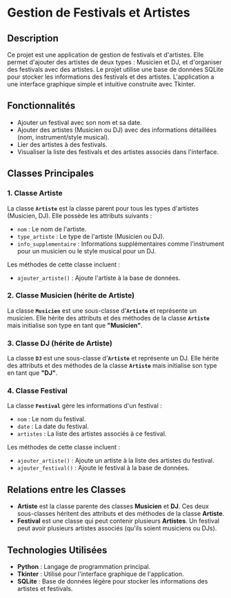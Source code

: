 # Gestion de Festivals et Artistes

## Description
Ce projet est une application de gestion de festivals et d'artistes. Elle permet d'ajouter des artistes de deux types : Musicien et DJ, et d'organiser des festivals avec des artistes. Le projet utilise une base de données SQLite pour stocker les informations des festivals et des artistes. L'application a une interface graphique simple et intuitive construite avec Tkinter.

## Fonctionnalités
- Ajouter un festival avec son nom et sa date.
- Ajouter des artistes (Musicien ou DJ) avec des informations détaillées (nom, instrument/style musical).
- Lier des artistes à des festivals.
- Visualiser la liste des festivals et des artistes associés dans l'interface.

## Classes Principales

### 1. **Classe Artiste**
La classe **`Artiste`** est la classe parent pour tous les types d'artistes (Musicien, DJ). Elle possède les attributs suivants :
- `nom` : Le nom de l'artiste.
- `type_artiste` : Le type de l'artiste (Musicien ou DJ).
- `info_supplementaire` : Informations supplémentaires comme l'instrument pour un musicien ou le style musical pour un DJ.

Les méthodes de cette classe incluent :
- `ajouter_artiste()` : Ajoute l'artiste à la base de données.

### 2. **Classe Musicien (hérite de Artiste)**
La classe **`Musicien`** est une sous-classe d'**`Artiste`** et représente un musicien. Elle hérite des attributs et des méthodes de la classe **`Artiste`** mais initialise son type en tant que **"Musicien"**.

### 3. **Classe DJ (hérite de Artiste)**
La classe **`DJ`** est une sous-classe d'**`Artiste`** et représente un DJ. Elle hérite des attributs et des méthodes de la classe **`Artiste`** mais initialise son type en tant que **"DJ"**.

### 4. **Classe Festival**
La classe **`Festival`** gère les informations d'un festival :
- `nom` : Le nom du festival.
- `date` : La date du festival.
- `artistes` : La liste des artistes associés à ce festival.

Les méthodes de cette classe incluent :
- `ajouter_artiste()` : Ajoute un artiste à la liste des artistes du festival.
- `ajouter_festival()` : Ajoute le festival à la base de données.

## Relations entre les Classes
- **Artiste** est la classe parente des classes **Musicien** et **DJ**. Ces deux sous-classes héritent des attributs et des méthodes de la classe **Artiste**.
- **Festival** est une classe qui peut contenir plusieurs **Artistes**. Un festival peut avoir plusieurs artistes associés (qu'ils soient musiciens ou DJs).

## Technologies Utilisées
- **Python** : Langage de programmation principal.
- **Tkinter** : Utilisé pour l'interface graphique de l'application.
- **SQLite** : Base de données légère pour stocker les informations des artistes et festivals.
